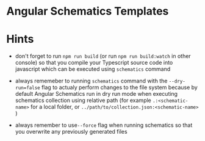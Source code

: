 # Angular Schematics Templates

# Hints

* don't forget to run `npm run build` (or run `npm run build:watch` in other console) so that you compile
  your Typescript source code into javascript which can be executed using `schematics` command
  
* always rememeber to running `schematics` command with the `--dry-run=false` flag  to actualy perform changes to 
  the file system because by default Angular Schematics run in dry run mode when executing schematics collection using
  relative path (for example `.:<schematic-name>` for a local folder, or `../path/to/collection.json:<schematic-name>` ) 

* always remember to use`--force` flag when running schematics so that you overwrite any previously generated files
